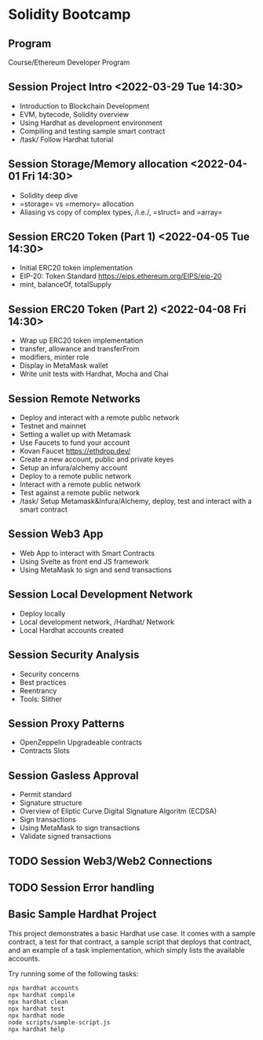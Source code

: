 # Solidity Bootcamp

## Program

Course/Ethereum Developer Program

## Session Project Intro <2022-03-29 Tue 14:30>

- Introduction to Blockchain Development
- EVM, bytecode, Solidity overview
- Using Hardhat as development environment
- Compiling and testing sample smart contract
- /task/ Follow Hardhat tutorial

## Session Storage/Memory allocation <2022-04-01 Fri 14:30>

- Solidity deep dive
- =storage= vs =memory= allocation
- Aliasing vs copy of complex types, /i.e./, =struct= and =array=

## Session ERC20 Token (Part 1) <2022-04-05 Tue 14:30>

- Initial ERC20 token implementation
- EIP-20: Token Standard <https://eips.ethereum.org/EIPS/eip-20>
- mint, balanceOf, totalSupply

## Session ERC20 Token (Part 2) <2022-04-08 Fri 14:30>

- Wrap up ERC20 token implementation
- transfer, allowance and transferFrom
- modifiers, minter role
- Display in MetaMask wallet
- Write unit tests with Hardhat, Mocha and Chai

## Session Remote Networks

- Deploy and interact with a remote public network
- Testnet and mainnet
- Setting a wallet up with Metamask
- Use Faucets to fund your account
- Kovan Faucet <https://ethdrop.dev/>
- Create a new account, public and private keyes
- Setup an infura/alchemy account
- Deploy to a remote public network
- Interact with a remote public network
- Test against a remote public network
- /task/ Setup Metamask&Infura/Alchemy, deploy, test and interact with a smart contract

## Session Web3 App

- Web App to interact with Smart Contracts
- Using Svelte as front end JS framework
- Using MetaMask to sign and send transactions

## Session Local Development Network

- Deploy locally
- Local development network, /Hardhat/ Network
- Local Hardhat accounts created

## Session Security Analysis

- Security concerns
- Best practices
- Reentrancy
- Tools: Slither

## Session Proxy Patterns

- OpenZeppelin Upgradeable contracts
- Contracts Slots

## Session Gasless Approval

- Permit standard
- Signature structure
- Overview of Eliptic Curve Digital Signature Algoritm (ECDSA)
- Sign transactions
- Using MetaMask to sign transactions
- Validate signed transactions

## TODO Session Web3/Web2 Connections

## TODO Session Error handling

## Basic Sample Hardhat Project

This project demonstrates a basic Hardhat use case. It comes with a sample contract, a test for that contract, a sample script that deploys that contract, and an example of a task implementation, which simply lists the available accounts.

Try running some of the following tasks:

```shell
npx hardhat accounts
npx hardhat compile
npx hardhat clean
npx hardhat test
npx hardhat node
node scripts/sample-script.js
npx hardhat help
```
